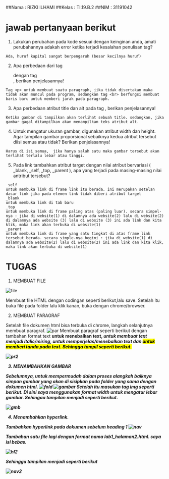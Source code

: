 ##Nama 		: RIZKI ILHAMI
##Kelas 	: TI.19.B.2
##NIM 		: 31191042

# jawab pertanyaan berikut

1.	Lakukan perubahan pada kode sesuai dengan keinginan anda, amati perubahannya adakah error ketika terjadi kesalahan penulisan tag?
```
Ada, huruf kapital sangat berpengaruh (besar kecilnya huruf)
```

2.	Apa perbedaan dari tag <p> dengan tag <br>, berikan penjelasannya!
```
Tag <p> untuk membuat suatu paragraph, jika tidak disertakan maka tidak akan muncul pada program, sedangkan tag <br> berfungsi membuat baris baru untuk memberi jarak pada paragraph.
```

3.	Apa perbedaan atribut title dan alt pada tag <img>, berikan penjelasannya!
```
Ketika gambar di tampilkan akan terlihat sebuah title. sedangkan, jika gambar gagal ditampilkan akan menampilkan teks atribut alt.
```

4.	Untuk mengatur ukuran gambar, digunakan atribut width dan height. Agar tampilan gambar proporsional sebaiknya kedua atribut tersebut diisi semua atau tidak? Berikan penjelasannya!
```
Harus di isi semua,  jika hanya salah satu maka gambar tersebut akan terlihat terlalu lebar atau tinggi.
```

5.	Pada link tambahkan atribut target dengan nilai atribut bervariasi ( _blank, _self, _top, _parent ), apa yang terjadi pada masing-masing nilai antribut tersebut?
```
_self 
untuk membuka link di frame link itu berada. ini merupakan setelan dasar link jika pada elemen link tidak diberi atribut target
_blank
untuk membuka link di tab baru
_top
untuk membuka link di frame paling atas (paling luar). secara simpel-nya : jika di website(1) di dalamnya ada website(2) lalu di website(2) di dalamnya ada website (3) lalu di website (3) ini ada link dan kita klik, maka link akan terbuka di website(1)
_parent
untuk membuka link di frame yang satu tingkat di atas frame link tersebut berada. secara simple-nya begini : jika di website(1) di dalamnya ada website(2) lalu di website(2) ini ada link dan kita klik, maka link akan terbuka di website(1)
```

# TUGAS

1. MEMBUAT FILE

![file](https://user-images.githubusercontent.com/81584642/112909807-5371a280-911c-11eb-98ee-b47332ddadec.JPG)

Membuat file HTML dengan codingan seperti berikut,lalu save. Setelah itu buka file pada folder lalu klik kanan, buka dengan chrome/browser.

2. MEMBUAT PARAGRAF

Setelah file dokumen html bisa terbuka di chrome, langkah selanjutnya membuat paragraf.
![par](https://user-images.githubusercontent.com/81584642/112910595-e3641c00-911d-11eb-856b-66b8ccda20d6.JPG)
Membuat paragraf seperti berikut dengan tambahan format text <b> untuk menebalkan text, <i> untuk membuat text menjadi italic/miring, <strong> untuk memperjelas/menebalkan text dan <mark> untuk memberi tanda pada text. Sehingga tampil seperti berikut.

![pr2](https://user-images.githubusercontent.com/81584642/112910687-1a3a3200-911e-11eb-9de3-72cfb8ddf9f0.JPG)

3. MENAMBAHKAN GAMBAR

Sebelumnya, untuk mempermudah dalam proses alangkah baiknya simpan gambar yang akan di sisipkan pada folder yang sama dengan dokumen html.
![fold](https://user-images.githubusercontent.com/81584642/112910749-43f35900-911e-11eb-9cdf-97d960f233b4.JPG)
![gambar](https://user-images.githubusercontent.com/81584642/112910998-b2381b80-911e-11eb-9671-73a37e2a1638.JPG)
Setelah itu masukan tag img seperti berikut. Di sini saya menggunakan format width untuk mengatur lebar gambar. Sehingaa tampilan menjadi seperti berikut.

![gmb](https://user-images.githubusercontent.com/81584642/112911229-2a064600-911f-11eb-8771-c532e35a7e03.JPG)

4.	Menambahkan hyperlink.

Tambahkan hyperlink pada dokumen sebelum heading 1  ![nav](https://user-images.githubusercontent.com/81584642/112911326-60dc5c00-911f-11eb-8859-950390f97d26.JPG)

Tambahan satu file lagi dengan format nama lab1_halaman2.html. saya isi bebas.

![hl2](https://user-images.githubusercontent.com/81584642/112911403-8e290a00-911f-11eb-9adf-f6f781b96e2a.JPG)


Sehingga tampilan menjadi seperti berikut


![nav2](https://user-images.githubusercontent.com/81584642/112911371-7d789400-911f-11eb-81b5-bf4776c99d34.JPG)


